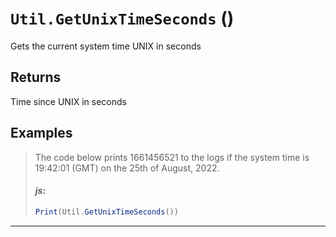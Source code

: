 # `Util.GetUnixTimeSeconds` ()


Gets the current system time UNIX in seconds



## Returns

Time since UNIX in seconds
## Examples

> The code below prints 1661456521 to the logs if the system time is 19:42:01 (GMT) on the 25th of August, 2022.
> 
> #### _js_:
> ```js
> Print(Util.GetUnixTimeSeconds())
> ```
---
